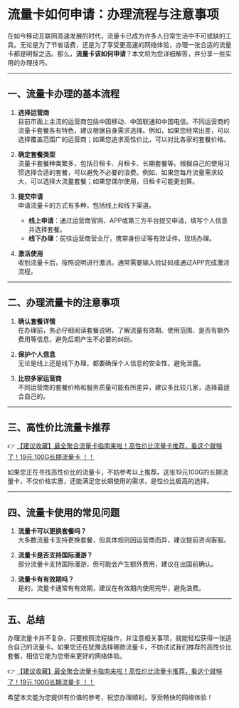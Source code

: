 # 流量卡如何申请：办理流程与注意事项

在如今移动互联网高速发展的时代，流量卡已成为许多人日常生活中不可或缺的工具。无论是为了节省话费，还是为了享受更高速的网络体验，办理一张合适的流量卡都是明智之选。那么，**流量卡该如何申请**？本文将为您详细解答，并分享一些实用的办理技巧。

---

## 一、流量卡办理的基本流程

1. **选择运营商**  
   目前市面上主流的运营商包括中国移动、中国联通和中国电信。不同运营商的流量卡套餐各有特色，建议根据自身需求选择。例如，如果您经常出差，可以选择覆盖范围广的运营商；如果您追求高性价比，可以对比各家的套餐价格。

2. **确定套餐类型**  
   流量卡套餐种类繁多，包括日租卡、月租卡、长期套餐等。根据自己的使用习惯选择合适的套餐，可以避免不必要的浪费。例如，如果您每月流量需求较大，可以选择大流量套餐；如果您偶尔使用，日租卡可能更划算。

3. **提交申请**  
   申请流量卡的方式有多种，包括线上和线下渠道。  
   - **线上申请**：通过运营商官网、APP或第三方平台提交申请，填写个人信息并选择套餐。  
   - **线下办理**：前往运营商营业厅，携带身份证等有效证件，现场办理。

4. **激活使用**  
   收到流量卡后，按照说明进行激活。通常需要输入验证码或通过APP完成激活流程。

---

## 二、办理流量卡的注意事项

1. **确认套餐详情**  
   在办理前，务必仔细阅读套餐说明，了解流量有效期、使用范围、是否有额外费用等信息，避免后期产生不必要的纠纷。

2. **保护个人信息**  
   无论是线上还是线下办理，都要确保个人信息的安全性，避免泄露。

3. **比较多家运营商**  
   不同运营商的套餐价格和服务质量可能有所差异，建议多比较几家，选择最适合自己的。

---

## 三、高性价比流量卡推荐

👉 [【建议收藏】最全聚合流量卡指南来啦！高性价比流量卡推荐，看这个就够了！19元 100G长期流量卡 ！！](https://bit.ly/Liuliangka)

如果您正在寻找高性价比的流量卡，不妨参考以上推荐。这张19元100G的长期流量卡，不仅价格实惠，还能满足您长期使用的需求，是性价比极高的选择。

---

## 四、流量卡使用的常见问题

1. **流量卡可以更换套餐吗？**  
   大多数流量卡支持更换套餐，但具体规则因运营商而异，建议提前咨询客服。

2. **流量卡是否支持国际漫游？**  
   部分流量卡支持国际漫游，但可能会产生额外费用，建议在出国前确认。

3. **流量卡有有效期吗？**  
   是的，流量卡通常有有效期，建议在有效期内使用完毕，避免浪费。

---

## 五、总结

办理流量卡并不复杂，只要按照流程操作，并注意相关事项，就能轻松获得一张适合自己的流量卡。如果您还在犹豫选择哪款流量卡，不妨试试我们推荐的高性价比套餐，相信它能为您带来更好的网络体验。

👉 [【建议收藏】最全聚合流量卡指南来啦！高性价比流量卡推荐，看这个就够了！19元 100G长期流量卡 ！！](https://bit.ly/Liuliangka)

希望本文能为您提供有价值的参考，祝您办理顺利，享受畅快的网络体验！